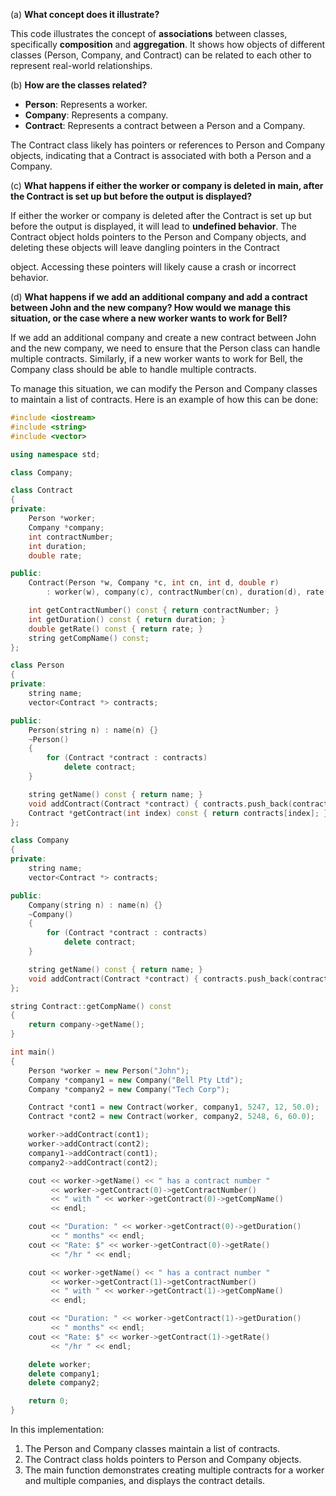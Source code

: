 (a) **What concept does it illustrate?**

This code illustrates the concept of **associations** between classes, specifically **composition** and **aggregation**. It shows how objects of different classes (Person, Company, and Contract) can be related to each other to represent real-world relationships.

(b) **How are the classes related?**

- **Person**: Represents a worker.
- **Company**: Represents a company.
- **Contract**: Represents a contract between a Person and a Company.

The Contract class likely has pointers or references to Person and Company objects, indicating that a Contract is associated with both a Person and a Company.

(c) **What happens if either the worker or company is deleted in main, after the Contract is set up but before the output is displayed?**

If either the worker or company is deleted after the Contract is set up but before the output is displayed, it will lead to **undefined behavior**. The Contract object holds pointers to the Person and Company objects, and deleting these objects will leave dangling pointers in the Contract

object. Accessing these pointers will likely cause a crash or incorrect behavior.

(d) **What happens if we add an additional company and add a contract between John and the new company? How would we manage this situation, or the case where a new worker wants to work for Bell?**

If we add an additional company and create a new contract between John and the new company, we need to ensure that the Person class can handle multiple contracts. Similarly, if a new worker wants to work for Bell, the Company class should be able to handle multiple contracts.

To manage this situation, we can modify the Person and Company classes to maintain a list of contracts. Here is an example of how this can be done:

```cpp
#include <iostream>
#include <string>
#include <vector>

using namespace std;

class Company;

class Contract
{
private:
    Person *worker;
    Company *company;
    int contractNumber;
    int duration;
    double rate;

public:
    Contract(Person *w, Company *c, int cn, int d, double r)
        : worker(w), company(c), contractNumber(cn), duration(d), rate(r) {}

    int getContractNumber() const { return contractNumber; }
    int getDuration() const { return duration; }
    double getRate() const { return rate; }
    string getCompName() const;
};

class Person
{
private:
    string name;
    vector<Contract *> contracts;

public:
    Person(string n) : name(n) {}
    ~Person()
    {
        for (Contract *contract : contracts)
            delete contract;
    }

    string getName() const { return name; }
    void addContract(Contract *contract) { contracts.push_back(contract); }
    Contract *getContract(int index) const { return contracts[index]; }
};

class Company
{
private:
    string name;
    vector<Contract *> contracts;

public:
    Company(string n) : name(n) {}
    ~Company()
    {
        for (Contract *contract : contracts)
            delete contract;
    }

    string getName() const { return name; }
    void addContract(Contract *contract) { contracts.push_back(contract); }
};

string Contract::getCompName() const
{
    return company->getName();
}

int main()
{
    Person *worker = new Person("John");
    Company *company1 = new Company("Bell Pty Ltd");
    Company *company2 = new Company("Tech Corp");

    Contract *cont1 = new Contract(worker, company1, 5247, 12, 50.0);
    Contract *cont2 = new Contract(worker, company2, 5248, 6, 60.0);

    worker->addContract(cont1);
    worker->addContract(cont2);
    company1->addContract(cont1);
    company2->addContract(cont2);

    cout << worker->getName() << " has a contract number "
         << worker->getContract(0)->getContractNumber()
         << " with " << worker->getContract(0)->getCompName()
         << endl;

    cout << "Duration: " << worker->getContract(0)->getDuration()
         << " months" << endl;
    cout << "Rate: $" << worker->getContract(0)->getRate()
         << "/hr " << endl;

    cout << worker->getName() << " has a contract number "
         << worker->getContract(1)->getContractNumber()
         << " with " << worker->getContract(1)->getCompName()
         << endl;

    cout << "Duration: " << worker->getContract(1)->getDuration()
         << " months" << endl;
    cout << "Rate: $" << worker->getContract(1)->getRate()
         << "/hr " << endl;

    delete worker;
    delete company1;
    delete company2;

    return 0;
}
```

In this implementation:

1. The Person and Company classes maintain a list of contracts.
2. The Contract class holds pointers to Person and Company objects.
3. The main function demonstrates creating multiple contracts for a worker and multiple companies, and displays the contract details.

